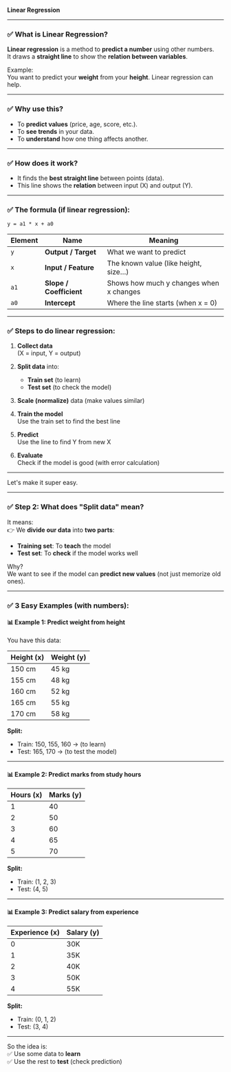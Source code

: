 
**Linear Regression**

---

### ✅ What is Linear Regression?

**Linear regression** is a method to **predict a number** using other numbers.  
It draws a **straight line** to show the **relation between variables**.

Example:  
You want to predict your **weight** from your **height**. Linear regression can help.

---

### ✅ Why use this?

- To **predict values** (price, age, score, etc.).
- To **see trends** in your data.
- To **understand** how one thing affects another.

---

### ✅ How does it work?

- It finds the **best straight line** between points (data).
- This line shows the **relation** between input (X) and output (Y).

---

### ✅ The formula (if linear regression):  
```
y = a1 * x + a0
```

| Element | Name                  | Meaning                                |
|---------|-----------------------|----------------------------------------|
| `y`     | **Output / Target**   | What we want to predict                |
| `x`     | **Input / Feature**   | The known value (like height, size…)  |
| `a1`    | **Slope / Coefficient** | Shows how much y changes when x changes |
| `a0`    | **Intercept**         | Where the line starts (when x = 0)    |

---

### ✅ Steps to do linear regression:

1. **Collect data**  
   (X = input, Y = output)

2. **Split data** into:
   - **Train set** (to learn)
   - **Test set** (to check the model)

3. **Scale (normalize)** data (make values similar)

4. **Train the model**  
   Use the train set to find the best line

5. **Predict**  
   Use the line to find Y from new X

6. **Evaluate**  
   Check if the model is good (with error calculation)

---

Let's make it super easy.

---

### ✅ Step 2: What does **"Split data"** mean?

It means:  
👉 We **divide our data** into **two parts**:

- **Training set**: To **teach** the model  
- **Test set**: To **check** if the model works well

Why?  
We want to see if the model can **predict new values** (not just memorize old ones).

---

### ✅ 3 Easy Examples (with numbers):

#### 📊 Example 1: Predict weight from height
You have this data:

| Height (x) | Weight (y) |
|------------|------------|
| 150 cm     | 45 kg      |
| 155 cm     | 48 kg      |
| 160 cm     | 52 kg      |
| 165 cm     | 55 kg      |
| 170 cm     | 58 kg      |

**Split:**

- Train: 150, 155, 160 → (to learn)
- Test: 165, 170 → (to test the model)

---

#### 📊 Example 2: Predict marks from study hours

| Hours (x) | Marks (y) |
|-----------|-----------|
| 1         | 40        |
| 2         | 50        |
| 3         | 60        |
| 4         | 65        |
| 5         | 70        |

**Split:**

- Train: (1, 2, 3)
- Test: (4, 5)

---

#### 📊 Example 3: Predict salary from experience

| Experience (x) | Salary (y) |
|----------------|------------|
| 0              | 30K        |
| 1              | 35K        |
| 2              | 40K        |
| 3              | 50K        |
| 4              | 55K        |

**Split:**

- Train: (0, 1, 2)
- Test: (3, 4)

---

So the idea is:  
✅ Use some data to **learn**  
✅ Use the rest to **test** (check prediction)
